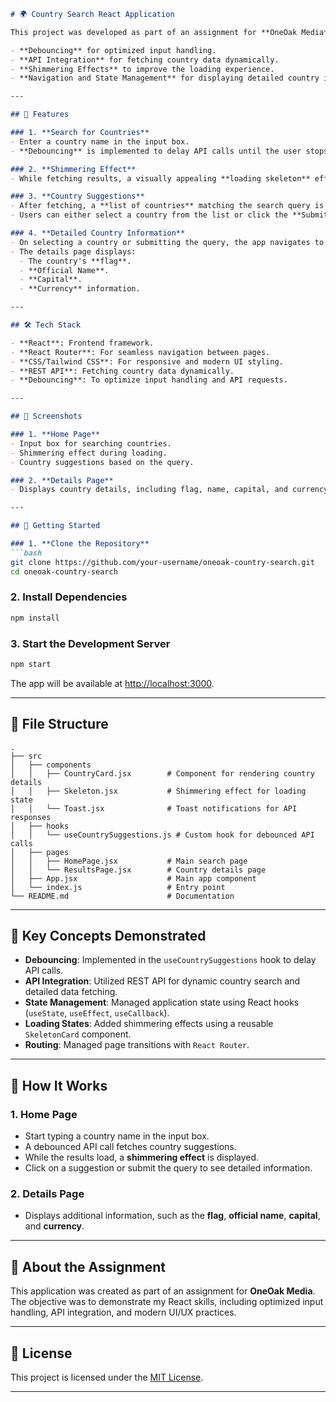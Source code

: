 
```markdown
# 🌍 Country Search React Application

This project was developed as part of an assignment for **OneOak Media**. The goal was to create a React application that demonstrates key frontend development skills, including:

- **Debouncing** for optimized input handling.
- **API Integration** for fetching country data dynamically.
- **Shimmering Effects** to improve the loading experience.
- **Navigation and State Management** for displaying detailed country information on a new page.

---

## 🚀 Features

### 1. **Search for Countries**
- Enter a country name in the input box.
- **Debouncing** is implemented to delay API calls until the user stops typing, optimizing performance and reducing unnecessary requests.

### 2. **Shimmering Effect**
- While fetching results, a visually appealing **loading skeleton** effect is displayed to enhance the user experience.

### 3. **Country Suggestions**
- After fetching, a **list of countries** matching the search query is displayed.
- Users can either select a country from the list or click the **Submit** button to search directly.

### 4. **Detailed Country Information**
- On selecting a country or submitting the query, the app navigates to a new page.
- The details page displays:
  - The country's **flag**.
  - **Official Name**.
  - **Capital**.
  - **Currency** information.

---

## 🛠️ Tech Stack

- **React**: Frontend framework.
- **React Router**: For seamless navigation between pages.
- **CSS/Tailwind CSS**: For responsive and modern UI styling.
- **REST API**: Fetching country data dynamically.
- **Debouncing**: To optimize input handling and API requests.

---

## 📸 Screenshots

### 1. **Home Page**
- Input box for searching countries.
- Shimmering effect during loading.
- Country suggestions based on the query.

### 2. **Details Page**
- Displays country details, including flag, name, capital, and currency.

---

## 🚀 Getting Started

### 1. **Clone the Repository**
```bash
git clone https://github.com/your-username/oneoak-country-search.git
cd oneoak-country-search
```

### 2. **Install Dependencies**
```bash
npm install
```

### 3. **Start the Development Server**
```bash
npm start
```

The app will be available at [http://localhost:3000](http://localhost:3000).

---

## 📂 File Structure

```
.
├── src
│   ├── components
│   │   ├── CountryCard.jsx        # Component for rendering country details
│   │   ├── Skeleton.jsx           # Shimmering effect for loading state
│   │   └── Toast.jsx              # Toast notifications for API responses
│   ├── hooks
│   │   └── useCountrySuggestions.js # Custom hook for debounced API calls
│   ├── pages
│   │   ├── HomePage.jsx           # Main search page
│   │   └── ResultsPage.jsx        # Country details page
│   ├── App.jsx                    # Main app component
│   └── index.js                   # Entry point
└── README.md                      # Documentation
```

---

## 🧩 Key Concepts Demonstrated

- **Debouncing**: Implemented in the `useCountrySuggestions` hook to delay API calls.
- **API Integration**: Utilized REST API for dynamic country search and detailed data fetching.
- **State Management**: Managed application state using React hooks (`useState`, `useEffect`, `useCallback`).
- **Loading States**: Added shimmering effects using a reusable `SkeletonCard` component.
- **Routing**: Managed page transitions with `React Router`.

---

## 🌟 How It Works

### 1. **Home Page**
- Start typing a country name in the input box.
- A debounced API call fetches country suggestions.
- While the results load, a **shimmering effect** is displayed.
- Click on a suggestion or submit the query to see detailed information.

### 2. **Details Page**
- Displays additional information, such as the **flag**, **official name**, **capital**, and **currency**.

---

## 💼 About the Assignment

This application was created as part of an assignment for **OneOak Media**. The objective was to demonstrate my React skills, including optimized input handling, API integration, and modern UI/UX practices.

---

## 📜 License

This project is licensed under the [MIT License](./LICENSE).

---

